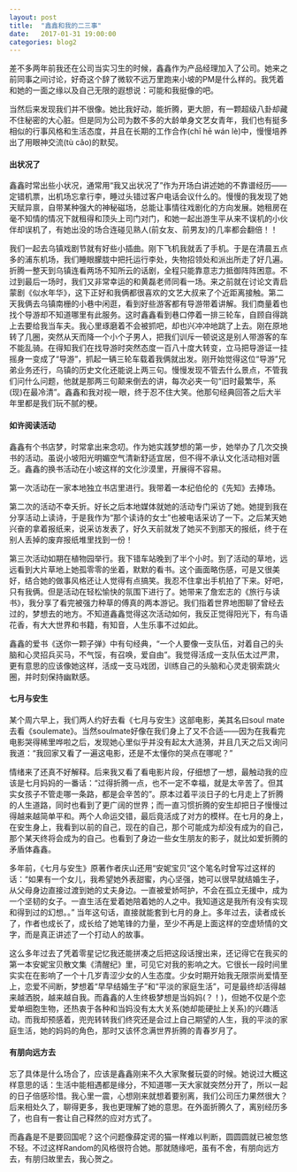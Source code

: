 ```yaml
---
layout: post
title:  "鑫鑫和我的二三事"
date:   2017-01-31 19:00:00
categories: blog2
---
```


差不多两年前我还在公司当实习生的时候，鑫鑫作为产品经理加入了公司。她来之前同事之间讨论，好奇这个辞了微软不远万里跑来小坡的PM是什么样的。我凭着和她的一面之缘以及自己无限的遐想说：可能和我挺像的吧。

当然后来发现我们并不很像。她比我好动，能折腾，更大胆，有一颗超级八卦却藏不住秘密的大心脏。但是同为公司为数不多的大龄单身文艺女青年，我们也有挺多相似的行事风格和生活态度，并且在长期的工作合作(chī hē wán lè)中，慢慢培养出了用眼神交流(tù cǎo)的默契。

#### 出状况了

鑫鑫时常出些小状况，通常用“我又出状况了”作为开场白讲述她的不靠谱经历——定错机票，出机场忘拿行李，睡过头错过客户电话会议什么的。慢慢的我发现了她天赋异禀，自带某种强大的神秘磁场，总能让事情往戏剧化的方向发展。她租房在毫不知情的情况下就租得和顶头上司门对门，和她一起出游生平从来不误机的小伙伴却误机了，有她出没的场合连碰见熟人(前女友、前男友)的几率都会翻倍！！

我们一起去乌镇戏剧节就有好些小插曲。刚下飞机我就丢了手机。于是在清晨五点多的浦东机场，我们睡眼朦胧中把托运行李处，失物招领处和派出所走了好几遍。折腾一整天到乌镇连看两场不知所云的话剧，全程只能靠意志力抵御阵阵困意。不过到最后一场时，我们又非常幸运的和黄磊老师同看一场。来之前就在讨论文青启蒙剧《似水年华》，这下正好和我俩都很喜欢的文艺大叔来了个近距离接触。第二天我俩去乌镇南栅的小巷中闲逛，看到好些游客都有导游带着讲解。我们商量着也找个导游却不知道哪里有此服务。这时鑫鑫看到巷口停着一排三轮车，自顾自得跳上去要给我当车夫。我心里琢磨着不会被抓吧，却也兴冲冲地跳了上去。刚在原地转了几圈，突然从天而降一个小个子男人，把我们训斥一顿说这是别人带游客的车不能乱骑。在得知我们在找导游时突然态度一百八十度大转变，立马把导游证一挂摇身一变成了“导游”，抓起一辆三轮车载着我俩就出发。刚开始觉得这位“导游”兄弟业务还行，乌镇的历史文化还能说上两三句。慢慢发现不管去什么景点，不管我们问什么问题，他就是那两三句颠来倒去的讲，每次必夹一句“旧时最繁华，系(现)在最冷清”。鑫鑫和我对视一眼，终于忍不住大笑。他那句经典回答之后大半年里都是我们玩不腻的梗。


#### 如许阅读活动

鑫鑫有个书店梦，时常拿出来念叨。作为她实践梦想的第一步，她举办了几次交换书的活动。虽说小坡阳光明媚空气清新舒适宜居，但不得不承认文化活动相对匮乏。鑫鑫的换书活动在小坡这样的文化沙漠里，开展得不容易。

第一次活动在一家本地独立书店里进行。我带着一本纪伯伦的《先知》去捧场。

第二次的活动不幸夭折。好长之后本地媒体就她的活动专门采访了她。她提到我在分享活动上读诗，于是我作为“那个读诗的女士”也被电话采访了一下。之后某天她兴奋的拿着报纸来，说采访发表了，好久天前就发了她买不到那天的报纸，终于在别人丢掉的废弃报纸堆里找到一份！

第三次活动如期在植物园举行。我下错车站晚到了半个小时。到了活动的草地，远远看到大片草地上她孤零零的坐着，默默的看书。这个画面略伤感，可是又很美好，结合她的做事风格还让人觉得有点搞笑。我忍不住拿出手机拍了下来。好吧，只有我俩。但是活动在轻松愉快的氛围下进行了。她带来了詹宏志的《旅行与读书》，我分享了看完被强力种草的傅真的两本游记。我们指着世界地图聊了曾经去过的，梦想去的地方。不知道鑫鑫觉得这次活动如何，我反正觉得阳光下，有鸟语花香，有大大世界和书籍，有知音，人生乐事不过如此。

鑫鑫的爱书《送你一颗子弹》中有句经典，“一个人要像一支队伍，对着自己的头脑和心灵招兵买马，不气馁，有召唤，爱自由”。我觉得活成一支队伍太过严肃，更有意思的应该像她这样，活成一支马戏团，训练自己的头脑和心灵走钢索跳火圈，并时刻保持幽默感。

#### 七月与安生

某个周六早上，我们两人约好去看《七月与安生》这部电影，美其名曰soul mate去看《soulemate》。当然soulmate好像在我们身上了又不合适——因为在我看完电影哭得稀里哗啦之后，发现她心里似乎并没有起太大涟漪，并且几天之后又询问我道：“我回家又看了一遍这电影，还是不太懂你的哭点在哪呢？”

情绪来了还真不好解释。后来我又看了看电影片段，仔细想了一想，最触动我的应该是七月妈妈的一番话：“过得折腾一点，也不一定不幸福，就是太辛苦了。但其实女孩子不管走哪一条路，都是会辛苦的”。原本过着平淡日子的七月走上了折腾的人生道路，同时也看到了更广阔的世界；而一直习惯折腾的安生却把日子慢慢过得越来越简单平和。两个人命运交错，最后竟活成了对方的模样。在七月的身上，在安生身上，我看到以前的自己，现在的自己，那个可能成为却没有成为的自己，那个某天终将会成为的自己。也看到了身边一些女生朋友的影子，就比如爱折腾的矛盾体鑫鑫。

多年前，《七月与安生》原著作者庆山还用“安妮宝贝”这个笔名时曾写过这样的话：“如果有一个女儿，我希望她外表甜蜜，内心坚强，她可以很早就结婚生子，从父母身边直接过渡到她的丈夫身边。一直被爱娇呵护，不会在孤立无援中，成为一个坚韧的女子。一直生活在爱着她陪着她的人之中。我知道这是我所有没有实现和得到过的幻想。。” 当年这句话，直接就能套到七月的身上。多年过去，读者成长了，作者也成长了，成长给了她笔锋的力量，至少不再是上面这样的空虚矫情的文字，而是真正讲述了一个打动人的故事。

这么多年过去了凭着零星记忆我还能拼凑之后把这段话搜出来，还记得它在我买的第一本安妮宝贝散文集《清醒纪》里，可见它对我的影响之大。它很长一段时间里实实在在影响了一个十几岁青涩少女的人生态度。少女时期开始我无限崇尚爱情至上，恋爱不间断，梦想着“早早结婚生子”和“平淡的家庭生活”，可是最终却活得越来越洒脱，越来越自我。而鑫鑫的人生终极梦想是当妈妈(？！)，但她不仅是个恋爱单细胞生物，还热衷于各种和当妈没有太大关系(她却能硬扯上关系)的兴趣活动。而我却预感着，兜兜转转我们终究还是会过上自己期望的人生，我的平淡的家庭生活，她的妈妈的角色，那时又该怀念满世界折腾的青春岁月了。

#### 有朋向远方去

忘了具体是什么场合了，应该是鑫鑫刚来不久大家聚餐玩耍的时候。她说过大概这样意思的话：生活中能相遇都是缘分，不知道哪一天大家就突然分开了，所以一起的日子倍感珍惜。我心里一震，心想刚来就想着要别离，我们公司压力果然很大？后来相处久了，聊得更多，我也更理解了她的意思。在外面折腾久了，离别经历多了，也自有一套让自己释然的应对方式了。

而鑫鑫是不是要回国呢？这个问题像薛定谔的猫一样难以判断，圆圆圆就已被忽悠不轻。不过这样Random的风格很符合她。那就随缘吧，虽有不舍，有朋向远方去，有朋归故里去，我心贺之。


